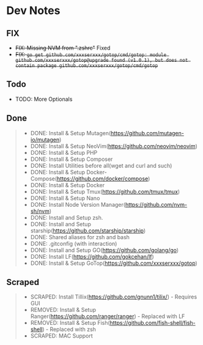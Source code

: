 # Dev Notes

## FIX
* ~~FIX: Missing NVM from ".zshrc"~~ Fixed
* ~~FIX: `go get github.com/xxxserxxx/gotop/cmd/gotop: module github.com/xxxserxxx/gotop@upgrade found (v1.0.1), but does not contain package github.com/xxxserxxx/gotop/cmd/gotop`~~

## Todo
* TODO: More Optionals


## Done

> * DONE: Install & Setup Mutagen(https://github.com/mutagen-io/mutagen)
> * DONE: Install & Setup NeoVim(https://github.com/neovim/neovim)
> * DONE: Install & Setup PHP
> * DONE: Install & Setup Composer
> * DONE: Install Utilities before all(wget and curl and such)
> * DONE: Install & Setup Docker-Compose(https://github.com/docker/compose)
> * DONE: Install & Setup Docker
> * DONE: Install & Setup Tmux(https://github.com/tmux/tmux)
> * DONE: Install & Setup Nano
> * DONE: Install Node Version Manager(https://github.com/nvm-sh/nvm)
> * DONE: Install and Setup zsh.
> * DONE: Install and Setup starship(https://github.com/starship/starship)
> * DONE: Shared aliases for zsh and bash
> * DONE: .gitconfig (with interaction)
> * DONE: Install and Setup GO(https://github.com/golang/go)
> * DONE: Install LF(https://github.com/gokcehan/lf)
> * DONE: Install & Setup GoTop(https://github.com/xxxserxxx/gotop)

## Scraped

> * SCRAPED: Install Tillix(https://github.com/gnunn1/tilix/) - Requires GUI
> * REMOVED: Install & Setup Ranger(https://github.com/ranger/ranger) - Replaced with LF
> * REMOVED: Install & Setup Fish(https://github.com/fish-shell/fish-shell) - Replaced with zsh
> * SCRAPED: MAC Support
